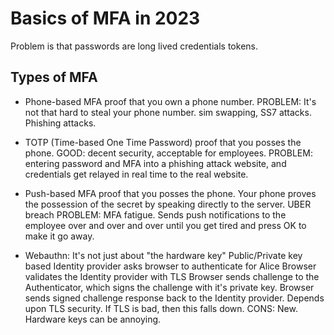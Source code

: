 # Basics of MFA in 2023

Problem is that passwords are long lived credentials tokens.

## Types of MFA

- Phone-based MFA
proof that you own a phone number.
PROBLEM: It's not that hard to steal your phone number. sim swapping, SS7 attacks. Phishing attacks.

- TOTP (Time-based One Time Password)
proof that you posses the phone.
GOOD: decent security, acceptable for employees.
PROBLEM: entering password and MFA into a phishing attack website, and credentials get relayed in
real time to the real website.

- Push-based MFA
proof that you posses the phone.
Your phone proves the possession of the secret by speaking directly to the server.
UBER breach
PROBLEM: MFA fatigue. Sends push notifications to the employee over and over and over until you get
tired and press OK to make it go away.

- Webauthn: It's not just about "the hardware key"
Public/Private key based
Identity provider asks browser to authenticate for Alice
Browser validates the Identity provider with TLS
Browser sends challenge to the Authenticator, which signs the challenge with it's private key.
Browser sends signed challenge response back to the Identity provider.
Depends upon TLS security.  If TLS is bad, then this falls down.
CONS: New. Hardware keys can be annoying.
